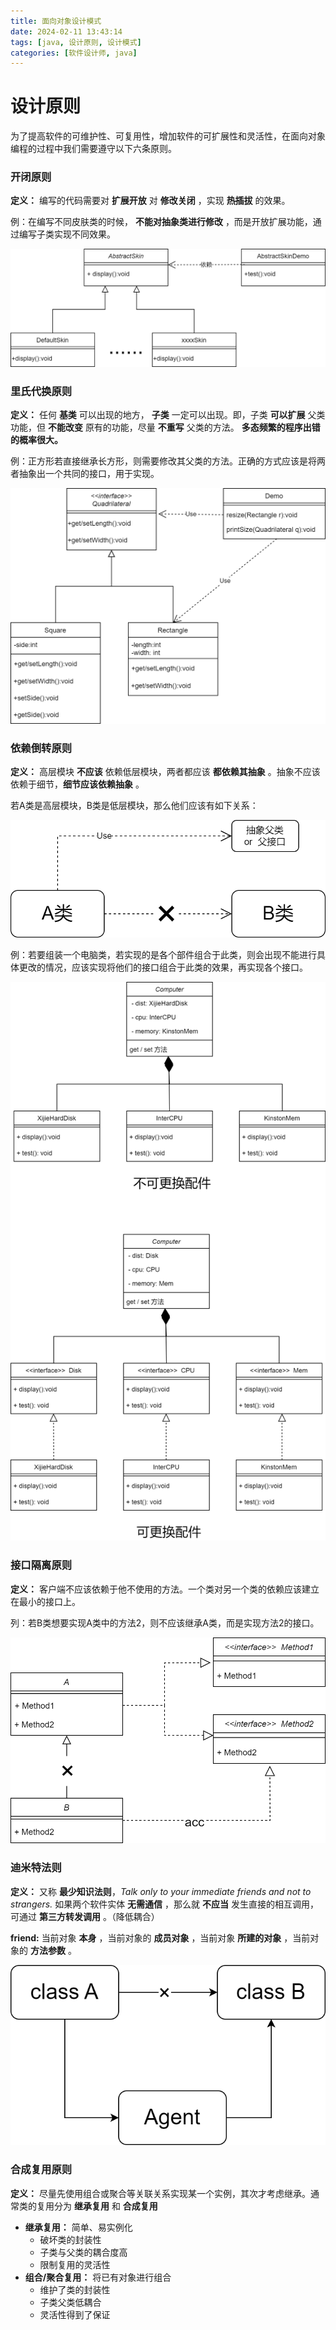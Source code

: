 ```yaml
---
title: 面向对象设计模式
date: 2024-02-11 13:43:14
tags: [java, 设计原则, 设计模式]
categories: [软件设计师, java]
---
```


# 设计原则

为了提高软件的可维护性、可复用性，增加软件的可扩展性和灵活性，在面向对象编程的过程中我们需要遵守以下六条原则。

### 开闭原则

**定义：** 编写的代码需要对 **扩展开放** 对 **修改关闭** ，实现 **热插拔** 的效果。

例：在编写不同皮肤类的时候， **不能对抽象类进行修改** ，而是开放扩展功能，通过编写子类实现不同效果。

![皮肤扩展类图](2024-2-11/1.png)

### 里氏代换原则

**定义：** 任何 **基类** 可以出现的地方， **子类** 一定可以出现。即，子类 **可以扩展** 父类功能，但 **不能改变** 原有的功能，尽量 **不重写** 父类的方法。 **多态频繁的程序出错的概率很大。**

例：正方形若直接继承长方形，则需要修改其父类的方法。正确的方式应该是将两者抽象出一个共同的接口，用于实现。

![图形继承类图](2024-2-11/2.png)

### 依赖倒转原则

**定义：** 高层模块 **不应该** 依赖低层模块，两者都应该 **都依赖其抽象** 。抽象不应该依赖于细节，**细节应该依赖抽象** 。

若A类是高层模块，B类是低层模块，那么他们应该有如下关系：

![依赖关系图](2024-2-11/3.png)

例：若要组装一个电脑类，若实现的是各个部件组合于此类，则会出现不能进行具体更改的情况，应该实现将他们的接口组合于此类的效果，再实现各个接口。

![电脑类组成](2024-2-11/4.png)

### 接口隔离原则

**定义：** 客户端不应该依赖于他不使用的方法。一个类对另一个类的依赖应该建立在最小的接口上。

列：若B类想要实现A类中的方法2，则不应该继承A类，而是实现方法2的接口。

![接口隔离演示图](2024-2-11/5.png)

### 迪米特法则

**定义：** 又称 **最少知识法则**，*Talk only to your immediate friends and not to strangers.* 如果两个软件实体 **无需通信** ，那么就 **不应当** 发生直接的相互调用，可通过 **第三方转发调用** 。（降低耦合）

**friend:** 当前对象 **本身** ，当前对象的 **成员对象** ，当前对象 **所建的对象** ，当前对象的 **方法参数** 。  

![迪米特法则实例](2024-2-11/6.png)

### 合成复用原则

**定义：** 尽量先使用组合或聚合等关联关系实现某一个实例，其次才考虑继承。通常类的复用分为 **继承复用** 和 **合成复用**

- **继承复用：** 简单、易实例化
  - 破坏类的封装性
  - 子类与父类的耦合度高
  - 限制复用的灵活性
- **组合/聚合复用：** 将已有对象进行组合
  - 维护了类的封装性
  - 子类父类低耦合
  - 灵活性得到了保证
